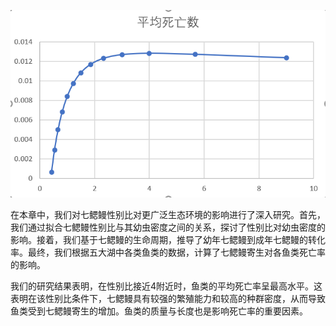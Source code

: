![alt text](image-1.png)

在本章中，我们对七鳃鳗性别比对更广泛生态环境的影响进行了深入研究。首先，我们通过拟合七鳃鳗性别比与其幼虫密度之间的关系，探讨了性别比对幼虫密度的影响。接着，我们基于七鳃鳗的生命周期，推导了幼年七鳃鳗到成年七鳃鳗的转化率。最终，我们根据五大湖中各类鱼类的数据，计算了七鳃鳗寄生对各鱼类死亡率的影响。

我们的研究结果表明，在性别比接近4附近时，鱼类的平均死亡率呈最高水平。这表明在该性别比条件下，七鳃鳗具有较强的繁殖能力和较高的种群密度，从而导致鱼类受到七鳃鳗寄生的增加。鱼类的质量与长度也是影响死亡率的重要因素。